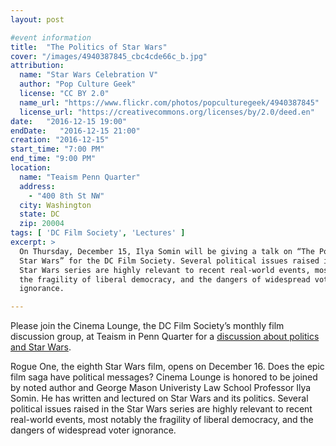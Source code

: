 ```yaml
---
layout: post

#event information
title:  "The Politics of Star Wars"
cover: "/images/4940387845_cbc4cde66c_b.jpg"
attribution:
  name: "Star Wars Celebration V"
  author: "Pop Culture Geek"
  license: "CC BY 2.0"
  name_url: "https://www.flickr.com/photos/popculturegeek/4940387845"
  license_url: "https://creativecommons.org/licenses/by/2.0/deed.en"
date:   "2016-12-15 19:00"
endDate:   "2016-12-15 21:00"
creation: "2016-12-15"
start_time: "7:00 PM"
end_time: "9:00 PM"
location:
  name: "Teaism Penn Quarter"
  address:
    - "400 8th St NW"
  city: Washington
  state: DC
  zip: 20004
tags: [ 'DC Film Society', 'Lectures' ]
excerpt: >
  On Thursday, December 15, Ilya Somin will be giving a talk on “The Politics of
  Star Wars” for the DC Film Society. Several political issues raised in the
  Star Wars series are highly relevant to recent real-world events, most notably
  the fragility of liberal democracy, and the dangers of widespread voter
  ignorance.

---
```


Please join the Cinema Lounge, the DC Film Society’s monthly film discussion
group, at Teaism in Penn Quarter for a [discussion about politics and Star Wars](https://www.film.virginia.org/hotline/post/washington-dc-politics-of-star-wars-with-guest-ilya-somin-dec-15-free/).

Rogue One, the eighth Star Wars film, opens on December 16.  Does the epic film
saga have political messages? Cinema Lounge is honored to be joined by noted
author and George Mason Univeristy Law School Professor Ilya Somin. He has
written and lectured on Star Wars and its politics. Several political issues
raised in the Star Wars series are highly relevant to recent real-world events,
most notably the fragility of liberal democracy, and the dangers of widespread
voter ignorance.

